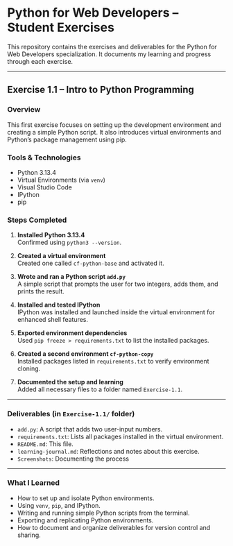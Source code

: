 # Python for Web Developers – Student Exercises

This repository contains the exercises and deliverables for the Python for Web Developers specialization. It documents my learning and progress through each exercise.

---

## Exercise 1.1 – Intro to Python Programming

### Overview

This first exercise focuses on setting up the development environment and creating a simple Python script. It also introduces virtual environments and Python’s package management using pip.

### Tools & Technologies

- Python 3.13.4
- Virtual Environments (via `venv`)
- Visual Studio Code
- IPython
- pip

### Steps Completed

1. **Installed Python 3.13.4**  
   Confirmed using `python3 --version`.

2. **Created a virtual environment**  
   Created one called `cf-python-base` and activated it.

3. **Wrote and ran a Python script `add.py`**  
   A simple script that prompts the user for two integers, adds them, and prints the result.

4. **Installed and tested IPython**  
   IPython was installed and launched inside the virtual environment for enhanced shell features.

5. **Exported environment dependencies**  
   Used `pip freeze > requirements.txt` to list the installed packages.

6. **Created a second environment `cf-python-copy`**  
   Installed packages listed in `requirements.txt` to verify environment cloning.

7. **Documented the setup and learning**  
   Added all necessary files to a folder named `Exercise-1.1`.

---

### Deliverables (in `Exercise-1.1/` folder)

- `add.py`: A script that adds two user-input numbers.
- `requirements.txt`: Lists all packages installed in the virtual environment.
- `README.md`: This file.
- `learning-journal.md`: Reflections and notes about this exercise.
- `Screenshots`: Documenting the process

---

### What I Learned

- How to set up and isolate Python environments.
- Using `venv`, `pip`, and IPython.
- Writing and running simple Python scripts from the terminal.
- Exporting and replicating Python environments.
- How to document and organize deliverables for version control and sharing.
